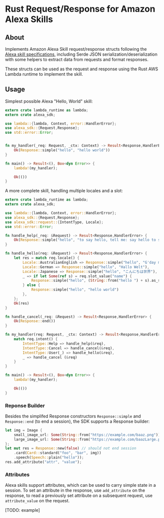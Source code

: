 # Rust Request/Response for Amazon Alexa Skills

## About

Implements Amazon Alexa Skill request/response structs following the [Alexa skill specifications](https://developer.amazon.com/docs/custom-skills/request-and-response-json-reference.html), including Serde JSON serialization/deserialization with some helpers to extract data from requests and format responses.

These structs can be used as the request and response using the Rust AWS Lambda runtime to implement the skill.

## Usage

Simplest possible Alexa "Hello, World" skill:

```rust
extern crate lambda_runtime as lambda;
extern crate alexa_sdk;

use lambda::{lambda, Context, error::HandlerError};
use alexa_sdk::{Request,Response};
use std::error::Error;


fn my_handler(_req: Request, _ctx: Context) -> Result<Response,HandlerError> {
    Ok(Response::simple("hello", "hello world"))
}

fn main() -> Result<(), Box<dyn Error>> {
    lambda!(my_handler);

    Ok(())
}
```

A more complete skill, handling multiple locales and a slot:

```rust
extern crate lambda_runtime as lambda;
extern crate alexa_sdk;

use lambda::{lambda, Context, error::HandlerError};
use alexa_sdk::{Request,Response};
use alexa_sdk::request::{IntentType, Locale};
use std::error::Error;

fn handle_help(_req: &Request) -> Result<Response,HandlerError> {
    Ok(Response::simple("hello", "to say hello, tell me: say hello to someone"))
}

fn handle_hello(req: &Request) -> Result<Response,HandlerError> {
    let res = match req.locale() {
        Locale::AustralianEnglish => Response::simple("hello", "G'day mate"),
        Locale::German => Response::simple("hello", "Hallo Welt"),
        Locale::Japanese => Response::simple("hello", "こんにちは世界"),
        _ => if let Some(ref s) = req.slot_value("name") {
            Response::simple("hello", (String::from("hello ") + s).as_str())
        } else {
            Response::simple("hello", "hello world")
        },
    };
    Ok(res)
}

fn handle_cancel(_req: &Request) -> Result<Response,HandlerError> {
    Ok(Response::end())
}

fn my_handler(req: Request, _ctx: Context) -> Result<Response,HandlerError> {
    match req.intent() {
        IntentType::Help => handle_help(&req),
        IntentType::Cancel => handle_cancel(&req),
        IntentType::User(_) => handle_hello(&req),
        _ => handle_cancel (&req)
    }
}

fn main() -> Result<(), Box<dyn Error>> {
    lambda!(my_handler);

    Ok(())
}
```

### Reponse Builder

Besides the simplifed Response constructors `Response::simple` and `Response::end` (to end a session), the SDK supports a Response builder:

```rust
let img = Image {
    small_image_url: Some(String::from("https://example.com/baaz.png")),
    large_image_url: Some(String::from("https://example.com/baazLarge.png"))
};
let mut res = Response::new(false) // should not end session
    .card(Card::standard("foo", "bar", img))
    .speech(Speech::plain("hello"));
res.add_attribute("attr", "value");
```

### Attributes

Alexa skills support attributes, which can be used to carry simple state in a session. To set an attribute in the response, use `add_attribute` on the response, to read a previously set attribute on a subsequent request, use `attribute_value` on the request.

[TODO: example]